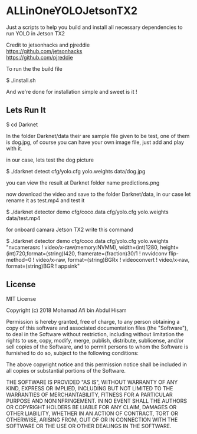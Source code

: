 # ALLinOneYOLOJetsonTX2
Just a scripts to help you build and install all necessary dependencies to run YOLO in Jetson TX2

Credit to jetsonhacks and pjreddie <br>
https://github.com/jetsonhacks <br>
https://github.com/pjreddie

To run the the build file

$ ./install.sh

And we're done for installation simple and sweet is it !

## Lets Run It

$ cd Darknet 

In the folder Darknet/data their are sample file given to be test, one of them is dog.jpg, of course you can have your own image file, just add and play with it. 

in our case, lets test the dog picture 

$ ./darknet detect cfg/yolo.cfg yolo.weights data/dog.jpg

you can view the result at Darknet folder name predictions.png

now download the video and save to the folder Darknet/data, in our case let rename it as test.mp4 and test it

$ ./darknet detector demo cfg/coco.data cfg/yolo.cfg yolo.weights data/test.mp4

for onboard camara Jetson TX2 write this command 

$ ./darknet detector demo cfg/coco.data cfg/yolo.cfg yolo.weights "nvcamerasrc ! video/x-raw(memory:NVMM), width=(int)1280, height=(int)720,format=(string)I420, framerate=(fraction)30/1 ! nvvidconv flip-method=0 ! video/x-raw, format=(string)BGRx ! videoconvert ! video/x-raw, format=(string)BGR ! appsink"

## License

MIT License

Copyright (c) 2018 Mohamad Afi bin Abdul Hisam

Permission is hereby granted, free of charge, to any person obtaining a copy
of this software and associated documentation files (the "Software"), to deal
in the Software without restriction, including without limitation the rights
to use, copy, modify, merge, publish, distribute, sublicense, and/or sell
copies of the Software, and to permit persons to whom the Software is
furnished to do so, subject to the following conditions:

The above copyright notice and this permission notice shall be included in all
copies or substantial portions of the Software.

THE SOFTWARE IS PROVIDED "AS IS", WITHOUT WARRANTY OF ANY KIND, EXPRESS OR
IMPLIED, INCLUDING BUT NOT LIMITED TO THE WARRANTIES OF MERCHANTABILITY,
FITNESS FOR A PARTICULAR PURPOSE AND NONINFRINGEMENT. IN NO EVENT SHALL THE
AUTHORS OR COPYRIGHT HOLDERS BE LIABLE FOR ANY CLAIM, DAMAGES OR OTHER
LIABILITY, WHETHER IN AN ACTION OF CONTRACT, TORT OR OTHERWISE, ARISING FROM,
OUT OF OR IN CONNECTION WITH THE SOFTWARE OR THE USE OR OTHER DEALINGS IN THE
SOFTWARE.

